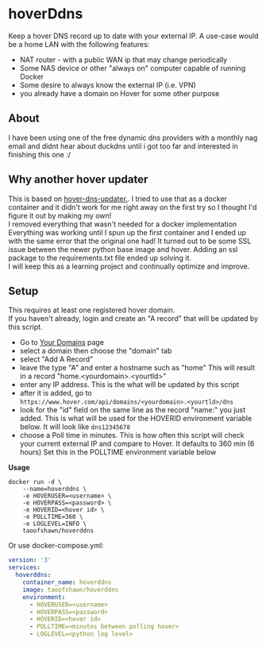 # hoverDdns
Keep a hover DNS record up to date with your external IP. 
A use-case would be a home LAN with the following features:
- NAT router - with a public WAN ip that may change periodically
- Some NAS device or other "always on" computer capable of running Docker
- Some desire to always know the external IP (i.e. VPN)
- you already have a domain on Hover for some other purpose

## About
I have been using one of the free dynamic dns providers with a monthly nag email and didnt hear about duckdns until i got too far and interested in finishing this one :/

## Why another hover updater
This is based on [hover-dns-updater.](https://github.com/texasaggie97/hover-dns-updater). I tried to use that as a docker container and it didn't work for me right away on the first try so I thought I'd figure it out by making my own!  
I removed everything that wasn't needed for a docker implementation  
Everything was working until I spun up the first container and I ended up with the same error that the original one had!  It turned out to be some SSL issue between the newer python base image and hover.  Adding an ssl package to the requirements.txt file ended up solving it.  
I will keep this as a learning project and continually optimize and improve.


## Setup
This requires at least one registered hover domain.  
If you haven't already, login and create an "A record" that will be updated by this script.
  - Go to [Your Domains](https://www.hover.com/control_panel/domains) page
  - select a domain then choose the "domain" tab
  - select "Add A Record"
  - leave the type "A" and enter a hostname such as "home"  This will result in a record "home.\<yourdomain>.\<yourtld>"
  - enter any IP address.  This is the what will be updated by this script
  - after it is added, go to `https://www.hover.com/api/domains/<yourdomain>.<yourtld>/dns`
  - look for the "id" field on the same line as the record "name:" you just added. This is what will be used for the HOVERID environment variable below.  It will look like `dns12345678`
  - choose a Poll time in minutes.  This is how often this script will check your current external IP and compare to Hover.  It defaults to 360 min (6 hours) Set this in the POLLTIME environment variable below

**Usage**
```
docker run -d \
    --name=hoverddns \
    -e HOVERUSER=<username> \
    -e HOVERPASS=<password> \
    -e HOVERID=<hover id> \
    -e POLLTIME=360 \
    -e LOGLEVEL=INFO \
    taoofshawn/hoverddns
```
Or use docker-compose.yml:
```yaml
version: '3'
services:
  hoverddns:
    container_name: hoverddns
    image: taoofshawn/hoverddns
    environment:
      - HOVERUSER=<username>
      - HOVERPASS=<password>
      - HOVERID=<hover id>
      - POLLTIME=<minutes between polling hover>
      - LOGLEVEL=<python log level>
```